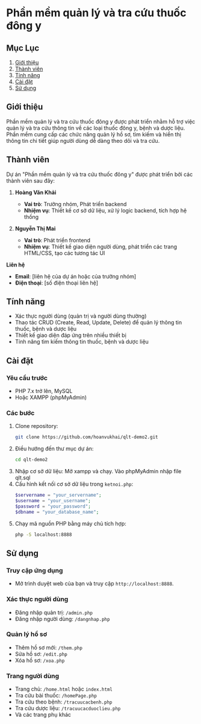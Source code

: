 # Phần mềm quản lý và tra cứu thuốc đông y

## Mục Lục
1. [Giới thiệu](#giới-thiệu)
2. [Thành viên](#thành-viên)
3. [Tính năng](#tính-năng)
4. [Cài đặt](#cài-đặt)
5. [Sử dụng](#sử-dụng)

## Giới thiệu
Phần mềm quản lý và tra cứu thuốc đông y được phát triển nhằm hỗ trợ việc quản lý và tra cứu thông tin về các loại thuốc đông y, bệnh và dược liệu. Phần mềm cung cấp các chức năng quản lý hồ sơ, tìm kiếm và hiển thị thông tin chi tiết giúp người dùng dễ dàng theo dõi và tra cứu.

## Thành viên
Dự án "Phần mềm quản lý và tra cứu thuốc đông y" được phát triển bởi các thành viên sau đây:

1. **Hoàng Văn Khải**
   - **Vai trò**: Trưởng nhóm, Phát triển backend
   - **Nhiệm vụ**: Thiết kế cơ sở dữ liệu, xử lý logic backend, tích hợp hệ thống

2. **Nguyễn Thị Mai**
   - **Vai trò**: Phát triển frontend
   - **Nhiệm vụ**: Thiết kế giao diện người dùng, phát triển các trang HTML/CSS, tạo các tương tác UI

**Liên hệ**
- **Email**: [liên hệ của dự án hoặc của trưởng nhóm]
- **Điện thoại**: [số điện thoại liên hệ]

## Tính năng
- Xác thực người dùng (quản trị và người dùng thường)
- Thao tác CRUD (Create, Read, Update, Delete) để quản lý thông tin thuốc, bệnh và dược liệu
- Thiết kế giao diện đáp ứng trên nhiều thiết bị
- Tính năng tìm kiếm thông tin thuốc, bệnh và dược liệu

## Cài đặt
### Yêu cầu trước
- PHP 7.x trở lên, MySQL
- Hoặc XAMPP (phpMyAdmin)

### Các bước
1. Clone repository:
    ```bash
    git clone https://github.com/hoanvukhai/qlt-demo2.git
    ```
2. Điều hướng đến thư mục dự án:
    ```bash
    cd qlt-demo2
    ```
3. Nhập cơ sở dữ liệu:
    Mở xampp và chạy. Vào phpMyAdmin nhập file qlt.sql
4. Cấu hình kết nối cơ sở dữ liệu trong `ketnoi.php`:
    ```php
    $servername = "your_servername";
    $username = "your_username";
    $password = "your_password";
    $dbname = "your_database_name";
    ```
5. Chạy mã nguồn PHP bằng máy chủ tích hợp:
    ```bash
    php -S localhost:8888
    ```

## Sử dụng
### Truy cập ứng dụng
- Mở trình duyệt web của bạn và truy cập `http://localhost:8888`.

### Xác thực người dùng
- Đăng nhập quản trị: `/admin.php`
- Đăng nhập người dùng: `/dangnhap.php`

### Quản lý hồ sơ
- Thêm hồ sơ mới: `/them.php`
- Sửa hồ sơ: `/edit.php`
- Xóa hồ sơ: `/xoa.php`

### Trang người dùng
- Trang chủ: `/home.html` hoặc `index.html`
- Tra cứu bài thuốc: `/homePage.php`
- Tra cứu theo bệnh: `/tracuucacbenh.php`
- Tra cứu dược liệu: `/tracuucacduoclieu.php`
- Và các trang phụ khác
